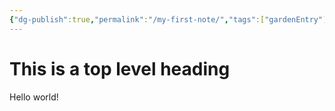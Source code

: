 ```yaml
---
{"dg-publish":true,"permalink":"/my-first-note/","tags":["gardenEntry"]}
---
```



# This is a top level heading

Hello world!
